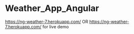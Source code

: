 # Weather_App_Angular

https://ng-weather-7.herokuapp.com/ OR
https://ng-weather-7.herokuapp.com/  for live demo
